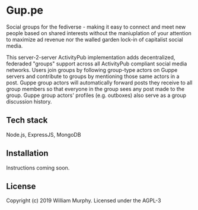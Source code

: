 # Gup.pe

Social groups for the fediverse - making it easy to connect and meet new people based on shared interests without the maniuplation of your attention to maximize ad revenue nor the walled garden lock-in of capitalist social media.

This server-2-server ActivityPub implementation adds decentralized, federaded "groups" support across all ActivityPub compliant social media networks. Users join groups by following group-type actors on Guppe servers and contribute to groups by mentioning those same actors in a post. Guppe group actors will automatically forward posts they receive to all group members so that everyone in the group sees any post made to the group. Guppe group actors' profiles (e.g. outboxes) also serve as a group discussion history.

## Tech stack

Node.js, ExpressJS, MongoDB

## Installation

Instructions coming soon.

## License

Copyright (c) 2019 William Murphy. Licensed under the AGPL-3
